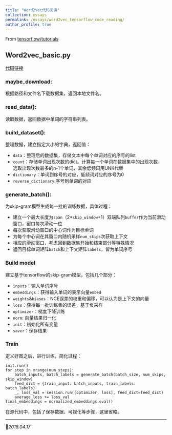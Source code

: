 ```yaml
---
title: "Word2Vec代码阅读"
collection: essays
permalink: /essays/word2vec_tensorflow_code_reading/
author_profile: true
---
```



From [tensorflow/tutorials](https://github.com/tensorflow)    

## Word2vec_basic.py
[代码链接](https://github.com/tensorflow/tensorflow/blob/master/tensorflow/examples/tutorials/word2vec/word2vec_basic.py)
### maybe_download:
根据路径和文件名下载数据集，返回本地文件名。

### read_data():
读取数据，返回数据中单词的字符串列表。

### build_dataset():
整理数据，建立指定大小的字典，返回值：

* `data`：整理后的数据集，存储文本中每个单词对应的序号的list
* `count`：存储单词出现次数的dict。计算每一个单词在数据集中的出现次数，选取出现次数最多的n-1个单词，其余低频词用UNK代替
* `dictionary`：单词到序号的对应，低频词对应的序号为0
* `reverse_dictionary`:序号到单词的对应

### generate_batch():
为skip-gram模型生成每一批的训练数据，具体过程：

* 建立一个最大长度为`span`（2*`skip_window`+1）双端队列`buffer`作为当前滑动窗口，窗口每次滑动一位
* 每次获取滑动窗口的中心词作为目标单词
* 为每个中心词在其窗口内随机采样`num_skips`次获取上下文
* 相应的滑动窗口，考虑回到数据集开始和结束部分等特殊情况
* 返回目标单词矩阵`batch`和上下文矩阵`labels`，皆为单词序号

### Build model
建立基于tensorflow的skip-gram模型，包括几个部分：

* `inputs`：输入单词序号
* `embeddings`：获得输入单词的表示向量`embed`
* `weights`&`biases`：NCE误差的权重和偏移，可以认为是上下文的向量
* `loss`：获得每一批训练集的误差，基于负采样
* `optimizer`：梯度下降训练
* `norm`: 向量结果归一化
* `init`：初始化所有变量
* `saver`：保存结果

### Train
定义好图之后，进行训练，简化过程：

```
init.run()
for step in xrange(num_steps):
	batch_inputs, batch_labels = generate_batch(batch_size, num_skips, skip_window)
	feed_dict = {train_input: batch_inputs, train_labels: batch_labels}
	_, loss_val = session.run([optimizer, loss], feed_dict=feed_dict)
	average_loss += loss_val
final_embeddings = normalized_embeddings.eval()
```
在源代码中，包括了保存数据、可视化等步骤，这里省略。

********
*2018.04.17*